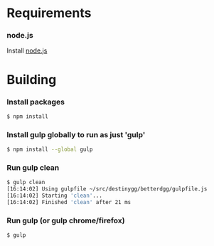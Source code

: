 Requirements
====================

### node.js
Install [node.js](http://nodejs.org/download/)

Building
====================

### Install packages

```sh
$ npm install
```

### Install gulp globally to run as just 'gulp'

```sh
$ npm install --global gulp
```

### Run gulp clean

```sh
$ gulp clean
[16:14:02] Using gulpfile ~/src/destinygg/betterdgg/gulpfile.js
[16:14:02] Starting 'clean'...
[16:14:02] Finished 'clean' after 21 ms
```

### Run gulp (or gulp chrome/firefox)

```sh
$ gulp
```
